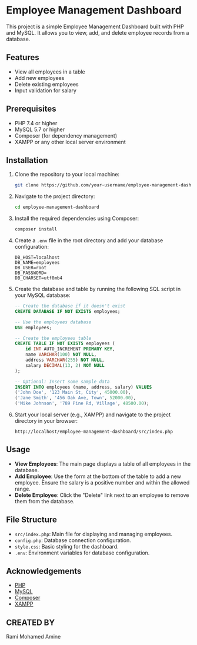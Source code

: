 # Employee Management Dashboard

This project is a simple Employee Management Dashboard built with PHP and MySQL. It allows you to view, add, and delete employee records from a database.

## Features

- View all employees in a table
- Add new employees
- Delete existing employees
- Input validation for salary

## Prerequisites

- PHP 7.4 or higher
- MySQL 5.7 or higher
- Composer (for dependency management)
- XAMPP or any other local server environment

## Installation

1. Clone the repository to your local machine:
    ```bash
    git clone https://github.com/your-username/employee-management-dashboard.git
    ```

2. Navigate to the project directory:
    ```bash
    cd employee-management-dashboard
    ```

3. Install the required dependencies using Composer:
    ```bash
    composer install
    ```

4. Create a `.env` file in the root directory and add your database configuration:
    ```properties
    DB_HOST=localhost
    DB_NAME=employees
    DB_USER=root
    DB_PASSWORD=
    DB_CHARSET=utf8mb4
    ```

5. Create the database and table by running the following SQL script in your MySQL database:
    ```sql
    -- Create the database if it doesn't exist
    CREATE DATABASE IF NOT EXISTS employees;

    -- Use the employees database
    USE employees;

    -- Create the employees table
    CREATE TABLE IF NOT EXISTS employees (
        id INT AUTO_INCREMENT PRIMARY KEY,
        name VARCHAR(100) NOT NULL,
        address VARCHAR(255) NOT NULL,
        salary DECIMAL(13, 2) NOT NULL
    );

    -- Optional: Insert some sample data
    INSERT INTO employees (name, address, salary) VALUES
    ('John Doe', '123 Main St, City', 45000.00),
    ('Jane Smith', '456 Oak Ave, Town', 52000.00),
    ('Mike Johnson', '789 Pine Rd, Village', 48500.00);
    ```

6. Start your local server (e.g., XAMPP) and navigate to the project directory in your browser:
    ```
    http://localhost/employee-management-dashboard/src/index.php
    ```

## Usage

- **View Employees**: The main page displays a table of all employees in the database.
- **Add Employee**: Use the form at the bottom of the table to add a new employee. Ensure the salary is a positive number and within the allowed range.
- **Delete Employee**: Click the "Delete" link next to an employee to remove them from the database.

## File Structure

- `src/index.php`: Main file for displaying and managing employees.
- `config.php`: Database connection configuration.
- `style.css`: Basic styling for the dashboard.
- `.env`: Environment variables for database configuration.

## Acknowledgements

- [PHP](https://www.php.net/)
- [MySQL](https://www.mysql.com/)
- [Composer](https://getcomposer.org/)
- [XAMPP](https://www.apachefriends.org/index.html)

## CREATED BY 

Rami Mohamed Amine 
